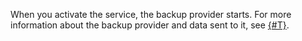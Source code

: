 When you activate the service, the backup provider starts. For more information about the backup provider and data sent to it, see [{#T}](../../backup/concepts/index.md#providers).